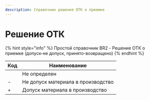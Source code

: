 ```yaml
---
description: Справочник решения ОТК о приемке
---
```


# Решение ОТК

{% hint style="info" %}
Простой справочник BR2 - Решение ОТК о приемке (допуск-не допуск, принято-возвращено)
{% endhint %}

| Код | Наименование                       |
| --- | ---------------------------------- |
|     | Не определен                       |
| -   | Не допуск материала в производство |
| +   | Допуск материала в производство    |
